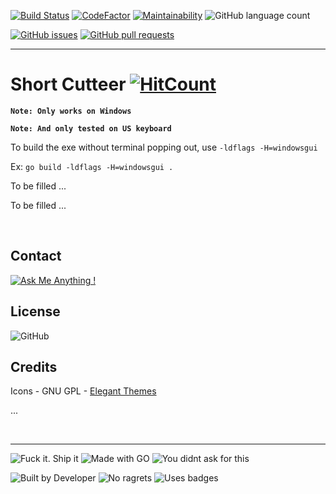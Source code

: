 [![Build Status](https://img.shields.io/travis/com/ttimt/Short_Cutteer/master?logo=travis&style=for-the-badge)](https://travis-ci.com/ttimt/Short_Cutteer)
[![CodeFactor](https://img.shields.io/codefactor/grade/github/ttimt/Short_Cutteer/master?logo=codefactor&style=for-the-badge)](https://www.codefactor.io/repository/github/ttimt/short_cutteer)
[![Maintainability](https://img.shields.io/codeclimate/maintainability-percentage/ttimt/Short_Cutteer?logo=code-climate&style=for-the-badge)](https://codeclimate.com/github/ttimt/Short_Cutteer/)
![GitHub language count](https://img.shields.io/github/languages/count/ttimt/Short_Cutteer?logo=go&style=for-the-badge)

[![GitHub issues](https://img.shields.io/github/issues-raw/ttimt/Short_Cutteer?style=for-the-badge)](https://github.com/ttimt/Short_Cutteer/issues?q=is%3Aopen+is%3Aissue)
[![GitHub pull requests](https://img.shields.io/github/issues-pr/ttimt/Short_Cutteer?style=for-the-badge)](https://github.com/ttimt/Short_Cutteer/pulls?q=is%3Aopen+is%3Apr)

---
# Short Cutteer [![HitCount](http://hits.dwyl.io/ttimt/Short_Cutteer.svg)](http://hits.dwyl.io/ttimt/Short_Cutteer)

**`Note: Only works on Windows`**

**`Note: And only tested on US keyboard`**

To build the exe without terminal popping out, use `-ldflags -H=windowsgui`

Ex: `go build -ldflags -H=windowsgui .` 

To be filled ...

To be filled ...

<br>

## Contact

[![Ask Me Anything !](https://img.shields.io/badge/Ask%20me-anything-1abc9c.svg?style=for-the-badge&logo=linkedin)](https://www.linkedin.com/in/timothy0707/)

## License

![GitHub](https://img.shields.io/github/license/ttimt/Short_Cutteer?style=for-the-badge)

## Credits

Icons - GNU GPL - 
[Elegant Themes](ttps://www.elegantthemes.com/blog/freebie-of-the-week/beautiful-flat-icons-for-free)

...

<br>

---

![Fuck it. Ship it](https://forthebadge.com/images/badges/fuck-it-ship-it.svg)
![Made with GO](https://forthebadge.com/images/badges/made-with-go.svg)
![You didnt ask for this](https://forthebadge.com/images/badges/you-didnt-ask-for-this.svg)

![Built by Developer](https://forthebadge.com/images/badges/built-by-developers.svg)
![No ragrets](https://forthebadge.com/images/badges/no-ragrets.svg)
![Uses badges](https://forthebadge.com/images/badges/uses-badges.svg)
